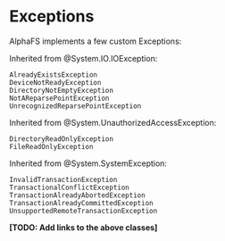 # Exceptions

AlphaFS implements a few custom Exceptions:

Inherited from @System.IO.IOException:

    AlreadyExistsException
    DeviceNotReadyException
    DirectoryNotEmptyException
    NotAReparsePointException
    UnrecognizedReparsePointException


Inherited from @System.UnauthorizedAccessException:

    DirectoryReadOnlyException
    FileReadOnlyException


Inherited from @System.SystemException:

    InvalidTransactionException
    TransactionalConflictException
    TransactionAlreadyAbortedException
    TransactionAlreadyCommittedException
    UnsupportedRemoteTransactionException

**[TODO: Add links to the above classes]**